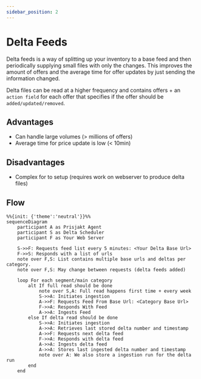 ```yaml
---
sidebar_position: 2
---
```


# Delta Feeds

Delta feeds is a way of splitting up your inventory to a base feed and then periodically supplying small files with only the changes. This improves the amount of offers and the average time for offer updates by just sending the information changed.

Delta files can be read at a higher frequency and contains offers + an `action field` for each offer that specifies if the offer should be `added/updated/removed`.

## Advantages

- Can handle large volumes (> millions of offers)
- Average time for price update is low (< 10min)

## Disadvantages

- Complex for to setup (requires work on webserver to produce delta files)

## Flow

```mermaid
%%{init: {'theme':'neutral'}}%%
sequenceDiagram
    participant A as Prisjakt Agent
    participant S as Delta Scheduler
    participant F as Your Web Server

    S->>F: Requests feed list every 5 minutes: <Your Delta Base Url>
    F->>S: Responds with a list of urls 
    note over F,S: List contains multiple base urls and deltas per category. 
    note over F,S: May change between requests (delta feeds added)

    loop For each segment/main category
        alt If full read should be done
            note over S,A: Full read happens first time + every week
            S->>A: Initiates ingestion
            A->>F: Requests Feed From Base Url: <Category Base Url>
            F->>A: Responds With Feed
            A->>A: Ingests Feed
        else If delta read should be done
            S->>A: Initiates ingestion
            A->>A: Retrieves last stored delta number and timestamp
            A->>F: Requests next delta feed
            F->>A: Responds with delta feed
            A->>A: Ingests delta feed
            A->>A: Stores last ingested delta number and timestamp
            note over A: We also store a ingestion run for the delta run
        end
    end
```